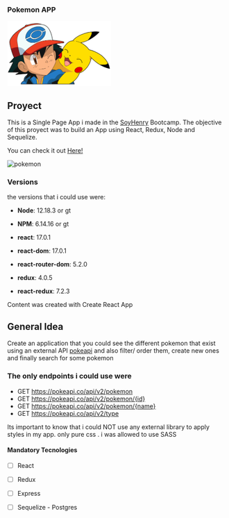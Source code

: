 ### Pokemon APP

<img height="150" src="./pokemon.png" />

## Proyect

This is a Single Page App i made in the [SoyHenry](https://www.soyhenry.com/) Bootcamp.
The objective of this proyect was to build an App using React, Redux, Node and Sequelize.

You can check it out [Here!](https://poke-app-6a3q2cvu5-gastyfp.vercel.app/)

![pokemon](https://user-images.githubusercontent.com/61922413/195232527-adcbd954-6b57-4225-9067-a72acbee90db.png)


### Versions

the versions that i could use were:
- __Node__: 12.18.3 or gt
- __NPM__: 6.14.16 or gt

- __react__: 17.0.1
- __react-dom__: 17.0.1
- __react-router-dom__: 5.2.0
- __redux__: 4.0.5
- __react-redux__: 7.2.3

Content was created with Create React App

## General Idea

Create an application that you could see the different pokemon that exist using an external API [pokeapi](https://pokeapi.co/) and also filter/ order them, create new ones and finally search for some pokemon

### The only endpoints i could use were

- GET <https://pokeapi.co/api/v2/pokemon>
- GET <https://pokeapi.co/api/v2/pokemon/{id}>
- GET <https://pokeapi.co/api/v2/pokemon/{name}>
- GET <https://pokeapi.co/api/v2/type>

Its important to know that i could NOT use any external library to apply styles in my app. only pure css . i was allowed to use SASS

#### Mandatory Tecnologies

- [ ] React
- [ ] Redux
- [ ] Express
- [ ] Sequelize - Postgres

